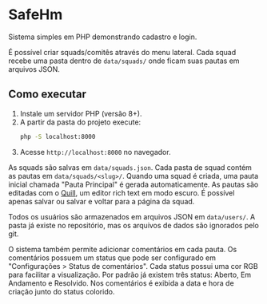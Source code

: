 # SafeHm

Sistema simples em PHP demonstrando cadastro e login.

É possível criar squads/comitês através do menu lateral. Cada squad recebe uma pasta dentro de `data/squads/` onde ficam suas pautas em arquivos JSON.

## Como executar

1. Instale um servidor PHP (versão 8+).
2. A partir da pasta do projeto execute:
   ```bash
   php -S localhost:8000
   ```
3. Acesse `http://localhost:8000` no navegador.

As squads são salvas em `data/squads.json`.
Cada pasta de squad contém as pautas em `data/squads/<slug>/`. Quando uma squad é
criada, uma pauta inicial chamada "Pauta Principal" é gerada automaticamente.
As pautas são editadas com o [Quill](https://quilljs.com/), um editor rich text em modo escuro. É possível apenas salvar ou salvar e voltar para a página da squad.

Todos os usuários são armazenados em arquivos JSON em `data/users/`. A pasta já existe no repositório, mas os arquivos de dados são ignorados pelo git.

O sistema também permite adicionar comentários em cada pauta. Os comentários possuem um status que pode ser configurado em "Configurações > Status de comentários". Cada status possui uma cor RGB para facilitar a visualização. Por padrão já existem três status: Aberto, Em Andamento e Resolvido. Nos comentários é exibida a data e hora de criação junto do status colorido.
